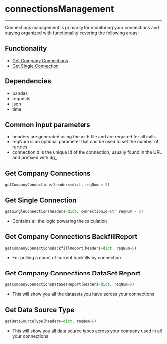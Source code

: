 # connectionsManagement
-----------------------
Connections management is primarily for monitoring your connections and staying organized with functionality covering the following areas:

## Functionality
* [Get Company Connections](https://github.com/jaytmii/py2AdobeDocs/blob/main/docs/connectionsManagement.md#get-company-connections)
* [Get Single Connection](https://github.com/jaytmii/py2AdobeDocs/blob/main/docs/connectionsManagement.md#get-single-connection)


## Dependencies
* pandas
* requests
* json
* time

## Common input parameters
* headers are generated using the auth file and are required for all calls
* reqNum is an optional parameter that can be used to set the number of rertries
* connectionId is the unique Id of the connection, usually found in the URL and prefixed with dg_

## Get Company Connections
```python
getCompanyConnections(headers=dict, reqNum = 5)
```

## Get Single Connection
```python
getSingleConnection(headers=dict, connectionId=str reqNum = 5)
```
* Contains all the logic powering the calculation

## Get Company Connections BackfillReport
```python
getCompanyConnectionsBackfillReport(headers=dict, reqNum=5)
```
* For pulling a count of current backfills by connection

## Get Company Connections DataSet Report
```python
getCompanyConnectionsDataSetReport(headers=dict, reqNum=5)
```
* This will show you all the datasets you have across your connections

## Get Data Source Type
```python
getDataSourceType(headers=dict, reqNum=5)
```
* This will show you all data source types across your company used in all your connections

